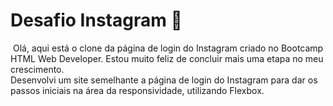 # Desafio Instagram :rocket:

​	Olá, aqui está o clone da página de login do Instagram criado no Bootcamp HTML Web Developer. Estou muito feliz de concluir mais uma etapa no meu crescimento. </br> Desenvolvi um site semelhante a página de login do Instagram para dar os passos iniciais na área da responsividade, utilizando Flexbox. 
